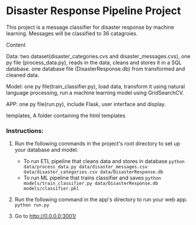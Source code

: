 # Disaster Response Pipeline Project
This project is a message classifier for disaster response by machine learning. Messages will be classified to 36 catagroies.

Content

Data:
two dataset(disaster_categories.cvs and disaster_messages.cvs),
one py file (process_data.py), reads in the data, cleans and stores it in a SQL database.
one database file (DisasterResponse.db) from transformed and cleaned data.

Model:
one py file(train_classifier.py), load data, transform it using natural language processing, run a machine learning model using GridSearchCV.

APP:
one py file(run.py), include Flask, user interface and display.

templates, A folder containing the html templates

### Instructions:
1. Run the following commands in the project's root directory to set up your database and model.

    - To run ETL pipeline that cleans data and stores in database
        `python data/process_data.py data/disaster_messages.csv data/disaster_categories.csv data/DisasterResponse.db`
    - To run ML pipeline that trains classifier and saves
        `python models/train_classifier.py data/DisasterResponse.db models/classifier.pkl`

2. Run the following command in the app's directory to run your web app.
    `python run.py`

3. Go to http://0.0.0.0:3001/




